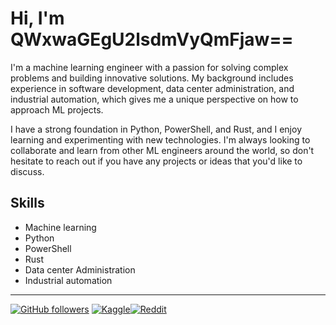 # Hi, I'm QWxwaGEgU2lsdmVyQmFjaw==

I'm a machine learning engineer with a passion for solving complex problems and building innovative solutions. My background includes experience in software development, data center administration, and industrial automation, which gives me a unique perspective on how to approach ML projects.

I have a strong foundation in Python, PowerShell, and Rust, and I enjoy learning and experimenting with new technologies. I'm always looking to collaborate and learn from other ML engineers around the world, so don't hesitate to reach out if you have any projects or ideas that you'd like to discuss.

## Skills
- Machine learning
- Python
- PowerShell
- Rust
- Data center Administration
- Industrial automation

---

[![GitHub followers](https://img.shields.io/github/followers/AlphaGhostUSMC.svg?style=social&label=Follow)](https://github.com/AlphaGhostUSMC) [![Kaggle](https://img.shields.io/kaggle/followers/AlphaGhostUSMC?style=social&label=Follow)](https://www.kaggle.com/alphaghostusmc)[![Reddit](https://img.shields.io/reddit/user-karma/combined/JustANonRandomPerson?style=social&label=karma)](https://www.reddit.com/user/JustANonRandomPerson)
<!---
AlphaGhostUSMC/AlphaGhostUSMC is a ✨ special ✨ repository because its `README.md` (this file) appears on your GitHub profile.
You can click the Preview link to take a look at your changes.
--->
